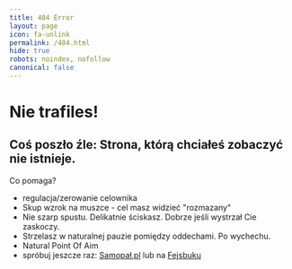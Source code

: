 ```yaml
---
title: 404 Error
layout: page
icon: fa-unlink
permalink: /404.html
hide: true
robots: noindex, nofollow
canonical: false
---
```


# Nie trafiles!

## Coś poszło źle: Strona, którą chciałeś zobaczyć nie istnieje. 

Co pomaga?
- regulacja/zerowanie celownika
- Skup wzrok na muszce - cel masz widzieć "rozmazany"
- Nie szarp spustu. Delikatnie ściskasz. Dobrze jeśli wystrzał Cie zaskoczy.
- Strzelasz w naturalnej pauzie pomiędzy oddechami. Po wychechu.
- Natural Point Of Aim
- spróbuj jeszcze raz: [Samopał.pl](https://samopal.pl) lub na [Fejsbuku](https://fb.me/StowarzyszenieSamopal)
